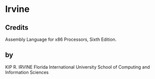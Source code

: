 # Irvine
## Credits

Assembly Language for x86 Processors, Sixth Edition.

## by

KIP R. IRVINE Florida International University School of Computing and Information Sciences

